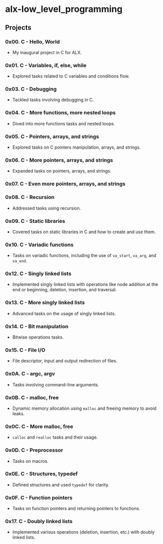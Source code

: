 # alx-low_level_programming

## Projects

### 0x00. C - Hello, World
- My inaugural project in C for ALX.

### 0x01. C - Variables, if, else, while
- Explored tasks related to C variables and conditions flow.

### 0x03. C - Debugging
- Tackled tasks involving debugging in C.

### 0x04. C - More functions, more nested loops
- Dived into more functions tasks and nested loops.

### 0x05. C - Pointers, arrays, and strings
- Explored tasks on C pointers manipulation, arrays, and strings.

### 0x06. C - More pointers, arrays, and strings
- Expanded tasks on pointers, arrays, and strings.

### 0x07. C - Even more pointers, arrays, and strings

### 0x08. C - Recursion
- Addressed tasks using recursion.

### 0x09. C - Static libraries
- Covered tasks on static libraries in C and how to create and use them.

### 0x10. C - Variadic functions
- Tasks on variadic functions, including the use of `va_start`, `va_arg`, and `va_end`.

### 0x12. C - Singly linked lists
- Implemented singly linked lists with operations like node addition at the end or beginning, deletion, insertion, and traversal.

### 0x13. C - More singly linked lists
- Advanced tasks on the usage of singly linked lists.

### 0x14. C - Bit manipulation
- Bitwise operations tasks.

### 0x15. C - File I/O
- File descriptor, input and output redirection of files.

### 0x0A. C - argc, argv
- Tasks involving command-line arguments.

### 0x0B. C - malloc, free
- Dynamic memory allocation using `malloc` and freeing memory to avoid leaks.

### 0x0C. C - More malloc, free
- `calloc` and `realloc` tasks and their usage.

### 0x0D. C - Preprocessor
- Tasks on macros.

### 0x0E. C - Structures, typedef
- Defined structures and used `typedef` for clarity.

### 0x0F. C - Function pointers
- Tasks on function pointers and returning pointers to functions.

### 0x17. C - Doubly linked lists
- Implemented various operations (deletion, insertion, etc.) with doubly linked lists.
